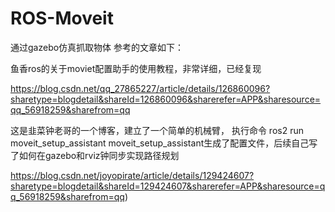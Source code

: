 # ROS-Moveit
 通过gazebo仿真抓取物体
参考的文章如下：

鱼香ros的关于moviet配置助手的使用教程，非常详细，已经复现

https://blog.csdn.net/qq_27865227/article/details/126860096?sharetype=blogdetail&shareId=126860096&sharerefer=APP&sharesource=qq_56918259&sharefrom=qq

这是韭菜钟老哥的一个博客，建立了一个简单的机械臂， 执行命令
ros2 run moveit_setup_assistant moveit_setup_assistant生成了配置文件，后续自己写了如何在gazebo和rviz钟同步实现路径规划

https://blog.csdn.net/joyopirate/article/details/129424607?sharetype=blogdetail&shareId=129424607&sharerefer=APP&sharesource=qq_56918259&sharefrom=qq)

